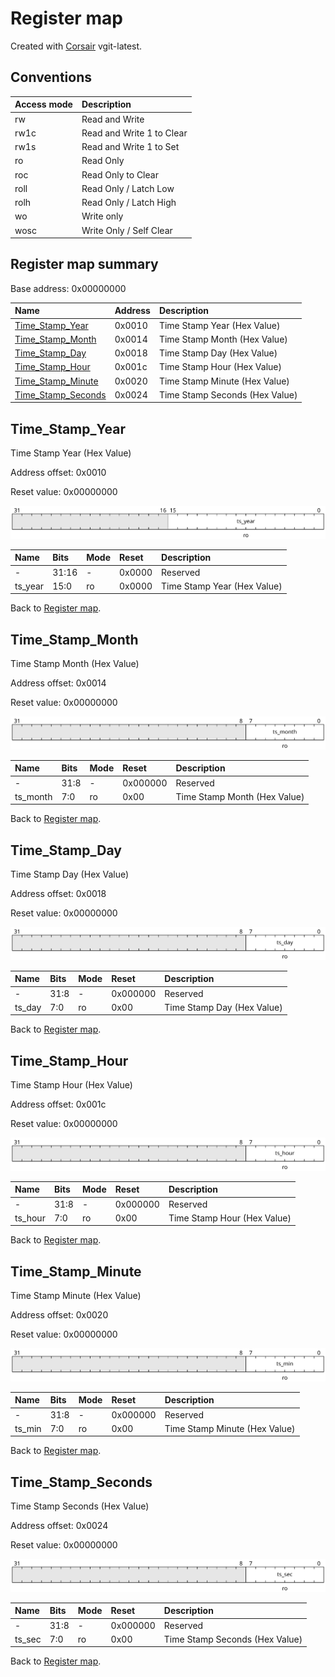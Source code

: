 # Register map

Created with [Corsair](https://github.com/esynr3z/corsair) vgit-latest.

## Conventions

| Access mode | Description               |
| :---------- | :------------------------ |
| rw          | Read and Write            |
| rw1c        | Read and Write 1 to Clear |
| rw1s        | Read and Write 1 to Set   |
| ro          | Read Only                 |
| roc         | Read Only to Clear        |
| roll        | Read Only / Latch Low     |
| rolh        | Read Only / Latch High    |
| wo          | Write only                |
| wosc        | Write Only / Self Clear   |

## Register map summary

Base address: 0x00000000

| Name                     | Address    | Description |
| :---                     | :---       | :---        |
| [Time_Stamp_Year](#time_stamp_year) | 0x0010     | Time Stamp Year (Hex Value) |
| [Time_Stamp_Month](#time_stamp_month) | 0x0014     | Time Stamp Month (Hex Value) |
| [Time_Stamp_Day](#time_stamp_day) | 0x0018     | Time Stamp Day (Hex Value) |
| [Time_Stamp_Hour](#time_stamp_hour) | 0x001c     | Time Stamp Hour (Hex Value) |
| [Time_Stamp_Minute](#time_stamp_minute) | 0x0020     | Time Stamp Minute (Hex Value) |
| [Time_Stamp_Seconds](#time_stamp_seconds) | 0x0024     | Time Stamp Seconds (Hex Value) |

## Time_Stamp_Year

Time Stamp Year (Hex Value)

Address offset: 0x0010

Reset value: 0x00000000

![time_stamp_year](md_img/time_stamp_year.svg)

| Name             | Bits   | Mode            | Reset      | Description |
| :---             | :---   | :---            | :---       | :---        |
| -                | 31:16  | -               | 0x0000     | Reserved |
| ts_year          | 15:0   | ro              | 0x0000     | Time Stamp Year (Hex Value) |

Back to [Register map](#register-map-summary).

## Time_Stamp_Month

Time Stamp Month (Hex Value)

Address offset: 0x0014

Reset value: 0x00000000

![time_stamp_month](md_img/time_stamp_month.svg)

| Name             | Bits   | Mode            | Reset      | Description |
| :---             | :---   | :---            | :---       | :---        |
| -                | 31:8   | -               | 0x000000   | Reserved |
| ts_month         | 7:0    | ro              | 0x00       | Time Stamp Month (Hex Value) |

Back to [Register map](#register-map-summary).

## Time_Stamp_Day

Time Stamp Day (Hex Value)

Address offset: 0x0018

Reset value: 0x00000000

![time_stamp_day](md_img/time_stamp_day.svg)

| Name             | Bits   | Mode            | Reset      | Description |
| :---             | :---   | :---            | :---       | :---        |
| -                | 31:8   | -               | 0x000000   | Reserved |
| ts_day           | 7:0    | ro              | 0x00       | Time Stamp Day (Hex Value) |

Back to [Register map](#register-map-summary).

## Time_Stamp_Hour

Time Stamp Hour (Hex Value)

Address offset: 0x001c

Reset value: 0x00000000

![time_stamp_hour](md_img/time_stamp_hour.svg)

| Name             | Bits   | Mode            | Reset      | Description |
| :---             | :---   | :---            | :---       | :---        |
| -                | 31:8   | -               | 0x000000   | Reserved |
| ts_hour          | 7:0    | ro              | 0x00       | Time Stamp Hour (Hex Value) |

Back to [Register map](#register-map-summary).

## Time_Stamp_Minute

Time Stamp Minute (Hex Value)

Address offset: 0x0020

Reset value: 0x00000000

![time_stamp_minute](md_img/time_stamp_minute.svg)

| Name             | Bits   | Mode            | Reset      | Description |
| :---             | :---   | :---            | :---       | :---        |
| -                | 31:8   | -               | 0x000000   | Reserved |
| ts_min           | 7:0    | ro              | 0x00       | Time Stamp Minute (Hex Value) |

Back to [Register map](#register-map-summary).

## Time_Stamp_Seconds

Time Stamp Seconds (Hex Value)

Address offset: 0x0024

Reset value: 0x00000000

![time_stamp_seconds](md_img/time_stamp_seconds.svg)

| Name             | Bits   | Mode            | Reset      | Description |
| :---             | :---   | :---            | :---       | :---        |
| -                | 31:8   | -               | 0x000000   | Reserved |
| ts_sec           | 7:0    | ro              | 0x00       | Time Stamp Seconds (Hex Value) |

Back to [Register map](#register-map-summary).
